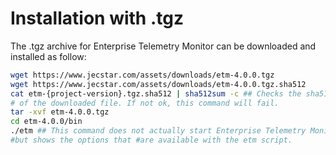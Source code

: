 # Installation with .tgz
The .tgz archive for Enterprise Telemetry Monitor can be downloaded and installed as follow:

```bash
wget https://www.jecstar.com/assets/downloads/etm-4.0.0.tgz
wget https://www.jecstar.com/assets/downloads/etm-4.0.0.tgz.sha512
cat etm-{project-version}.tgz.sha512 | sha512sum -c ## Checks the sha512 hash 
# of the downloaded file. If not ok, this command will fail.
tar -xvf etm-4.0.0.tgz
cd etm-4.0.0/bin
./etm ## This command does not actually start Enterprise Telemetry Monitor
#but shows the options that #are available with the etm script.
```